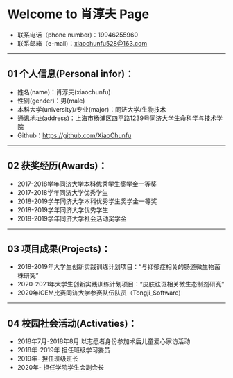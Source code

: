 # **Welcome to 肖淳夫 Page**


- 联系电话（phone number)：19946255960
- 联系邮箱（e-mail)：xiaochunfu528@163.com


---------------------------------------------------

## **01 个人信息(Personal infor)**：
+ 姓名(name)：肖淳夫(xiaochunfu)
+ 性别(gender)：男(male)
+ 本科大学(university)/专业(major)：同济大学/生物技术
+ 通讯地址(address)：上海市杨浦区四平路1239号同济大学生命科学与技术学院
+ Github：https://github.com/XiaoChunfu

------------------------------------------------------

## **02 获奖经历(Awards)**：
- 2017-2018学年同济大学本科优秀学生奖学金一等奖                                                              
- 2017-2018学年同济大学优秀学生                                                            
- 2018-2019学年同济大学本科优秀学生奖学金一等奖                                                         
- 2018-2019学年同济大学优秀学生                                                         
- 2018-2019学年同济大学社会活动奖学金 

---------------------------

## **03 项目成果(Projects)**：
- 2018-2019年大学生创新实践训练计划项目：“与抑郁症相关的肠道微生物菌株研究”
- 2020-2021年大学生创新实践训练计划项目：“皮肤祛斑相关微生态制剂研究”
- 2020年iGEM比赛同济大学参赛队伍队员（Tongji_Software)

------------------------
 
## **04 校园社会活动(Activaties)**：
- 2018年7月-2018年8月 以志愿者身份参加术后儿童爱心家访活动
- 2018年-2019年 担任班级学习委员
- 2019年- 担任班级班长
- 2020年- 担任学院学生会副会长

